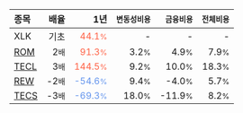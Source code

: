 | **종목** | **배율** | **1년** | **<small>변동성비용</small>** | **<small>금융비용</small>** | **<small>전체비용</small>** |
| :------- | -------: | ------: | --------------: | ------------: | ------------: |
| XLK | 기초 | <span style="color: tomato">44.1<small>%</small></span> | - | - | - |
| [ROM](/rom/) | 2<small>배</small> | <span style="color: tomato">91.3<small>%</small></span> | 3.2<small>%</small> | 4.9<small>%</small> | 7.9<small>%</small> |
| [TECL](/tecl/) | 3<small>배</small> | <span style="color: tomato">144.5<small>%</small></span> | 9.2<small>%</small> | 10.0<small>%</small> | 18.3<small>%</small> |
| [REW](/rew/) | -2<small>배</small> | <span style="color: cornflowerblue">-54.6<small>%</small></span> | 9.4<small>%</small> | -4.0<small>%</small> | 5.7<small>%</small> |
| [TECS](/tecs/) | -3<small>배</small> | <span style="color: cornflowerblue">-69.3<small>%</small></span> | 18.0<small>%</small> | -11.9<small>%</small> | 8.2<small>%</small> |